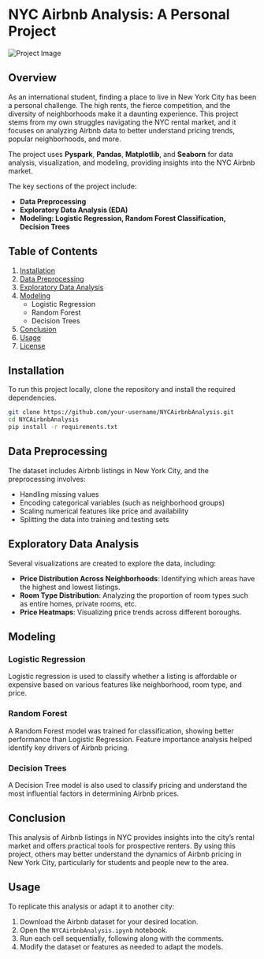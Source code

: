 # NYC Airbnb Analysis: A Personal Project

![Project Image](https://img.shields.io/badge/MachineLearning-Python-blue)

## Overview

As an international student, finding a place to live in New York City has been a personal challenge. The high rents, the fierce competition, and the diversity of neighborhoods make it a daunting experience. This project stems from my own struggles navigating the NYC rental market, and it focuses on analyzing Airbnb data to better understand pricing trends, popular neighborhoods, and more.

The project uses **Pyspark**, **Pandas**, **Matplotlib**, and **Seaborn** for data analysis, visualization, and modeling, providing insights into the NYC Airbnb market.

The key sections of the project include:
- **Data Preprocessing**
- **Exploratory Data Analysis (EDA)**
- **Modeling: Logistic Regression, Random Forest Classification, Decision Trees**


## Table of Contents
1. [Installation](#installation)
2. [Data Preprocessing](#data-preprocessing)
3. [Exploratory Data Analysis](#exploratory-data-analysis)
4. [Modeling](#modeling)
   - Logistic Regression
   - Random Forest
   - Decision Trees
5. [Conclusion](#conclusion)
6. [Usage](#usage)
7. [License](#license)

## Installation

To run this project locally, clone the repository and install the required dependencies.

```bash
git clone https://github.com/your-username/NYCAirbnbAnalysis.git
cd NYCAirbnbAnalysis
pip install -r requirements.txt
```

## Data Preprocessing

The dataset includes Airbnb listings in New York City, and the preprocessing involves:
- Handling missing values
- Encoding categorical variables (such as neighborhood groups)
- Scaling numerical features like price and availability
- Splitting the data into training and testing sets

## Exploratory Data Analysis

Several visualizations are created to explore the data, including:
- **Price Distribution Across Neighborhoods**: Identifying which areas have the highest and lowest listings.
- **Room Type Distribution**: Analyzing the proportion of room types such as entire homes, private rooms, etc.
- **Price Heatmaps**: Visualizing price trends across different boroughs.

## Modeling

### Logistic Regression

Logistic regression is used to classify whether a listing is affordable or expensive based on various features like neighborhood, room type, and price.

### Random Forest

A Random Forest model was trained for classification, showing better performance than Logistic Regression. Feature importance analysis helped identify key drivers of Airbnb pricing.

### Decision Trees

A Decision Tree model is also used to classify pricing and understand the most influential factors in determining Airbnb prices.

## Conclusion

This analysis of Airbnb listings in NYC provides insights into the city’s rental market and offers practical tools for prospective renters. By using this project, others may better understand the dynamics of Airbnb pricing in New York City, particularly for students and people new to the area.

## Usage

To replicate this analysis or adapt it to another city:
1. Download the Airbnb dataset for your desired location.
2. Open the `NYCAirbnbAnalysis.ipynb` notebook.
3. Run each cell sequentially, following along with the comments.
4. Modify the dataset or features as needed to adapt the models.